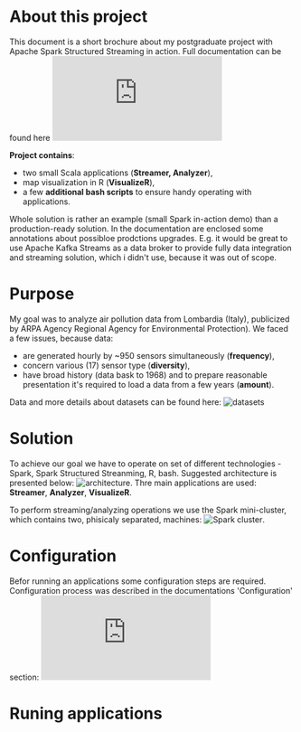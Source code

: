 # About this project
This document is a short brochure about my postgraduate project with Apache Spark Structured Streaming in action. Full documentation can be found here ![documentation](https://github.com/tomaszkubat/SparkStreaming/tree/master/doc/documentation.pdf)

**Project contains**:
- two small Scala applications (**Streamer, Analyzer**),
- map visualization in R (**VisualizeR**),
- a few **additional bash scripts** to ensure handy operating with applications.

Whole solution is rather an example (small Spark in-action demo) than a production-ready solution. In the documentation are enclosed some annotations about possibloe prodctions upgrades. E.g. it would be great to use Apache Kafka Streams as a data broker to provide fully data integration and streaming solution, which i didn't use, because it was out of scope.


# Purpose
My goal was to analyze air pollution data from Lombardia (Italy), publicized by ARPA Agency Regional Agency for Environmental Protection). We faced a few issues, because data:  
- are generated hourly by ~950 sensors simultaneously (**frequency**),
- concern various (17) sensor type (**diversity**),
- have broad history (data bask to 1968) and to prepare reasonable presentation it's required to load a data from a few years (**amount**).

Data and more details about datasets can be found here: ![datasets](https://dati.lombardia.it/stories/s/auv9-c2sj)


# Solution
To achieve our goal we have to operate on set of different technologies - Spark, Spark Structured Streanming, R, bash. Suggested architecture is presented below: ![architecture](https://github.com/tomaszkubat/SparkStreaming/tree/master/doc/img/fin/cluster.png).
Thre main applications are used: **Streamer**, **Analyzer**, **VisualizeR**. 

To perform streaming/analyzing operations we use the Spark mini-cluster, which contains two, phisicaly separated, machines:
![Spark cluster](https://github.com/tomaszkubat/SparkStreaming/tree/master/doc/img/fin/architecture.png).


# Configuration
Befor running an applications some configuration steps are required. Configuration process was described in the documentations 'Configuration' section: ![documentation](https://github.com/tomaszkubat/SparkStreaming/tree/master/doc/documentation.pdf)


# Runing applications
